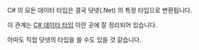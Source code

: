 C# 의 모든 데이터 타입은 결국 닷넷(.Net) 의 특정 타입으로 변환됩니다. 

이 관계는 [C# 데이타 타입](http://www.csharpstudy.com/CSharp/CSharp-datatype.aspx) 이란 곳에 잘 정리되어 있습니다. 

아마도 직접 닷넷의 타입을 쓸 수도 있을 것 같습니다. 